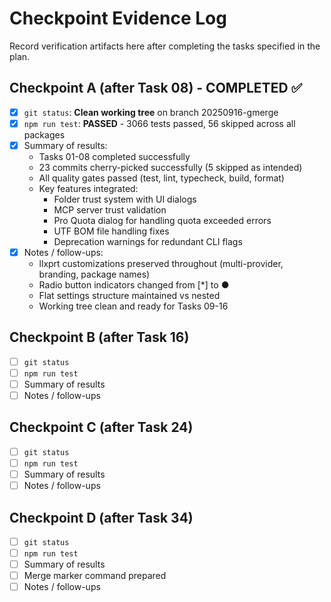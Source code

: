 # Checkpoint Evidence Log

Record verification artifacts here after completing the tasks specified in the plan.

## Checkpoint A (after Task 08) - COMPLETED ✅
- [x] `git status`: **Clean working tree** on branch 20250916-gmerge
- [x] `npm run test`: **PASSED** - 3066 tests passed, 56 skipped across all packages
- [x] Summary of results:
  - Tasks 01-08 completed successfully
  - 23 commits cherry-picked successfully (5 skipped as intended)
  - All quality gates passed (test, lint, typecheck, build, format)
  - Key features integrated:
    - Folder trust system with UI dialogs
    - MCP server trust validation  
    - Pro Quota dialog for handling quota exceeded errors
    - UTF BOM file handling fixes
    - Deprecation warnings for redundant CLI flags
- [x] Notes / follow-ups:
  - llxprt customizations preserved throughout (multi-provider, branding, package names)
  - Radio button indicators changed from [*] to ●
  - Flat settings structure maintained vs nested
  - Working tree clean and ready for Tasks 09-16

## Checkpoint B (after Task 16)
- [ ] `git status`
- [ ] `npm run test`
- [ ] Summary of results
- [ ] Notes / follow-ups

## Checkpoint C (after Task 24)
- [ ] `git status`
- [ ] `npm run test`
- [ ] Summary of results
- [ ] Notes / follow-ups

## Checkpoint D (after Task 34)
- [ ] `git status`
- [ ] `npm run test`
- [ ] Summary of results
- [ ] Merge marker command prepared
- [ ] Notes / follow-ups
